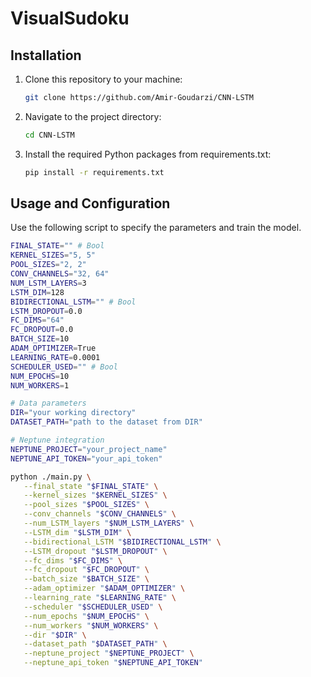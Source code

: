 # VisualSudoku

## Installation

1. Clone this repository to your machine:
   ```bash
   git clone https://github.com/Amir-Goudarzi/CNN-LSTM
2. Navigate to the project directory:
   ```bash
   cd CNN-LSTM
3. Install the required Python packages from requirements.txt:
   ```bash
   pip install -r requirements.txt

## Usage and Configuration 

   Use the following script to specify the parameters and train the model. 

   ```bash
   FINAL_STATE="" # Bool
   KERNEL_SIZES="5, 5"
   POOL_SIZES="2, 2"
   CONV_CHANNELS="32, 64"
   NUM_LSTM_LAYERS=3
   LSTM_DIM=128
   BIDIRECTIONAL_LSTM="" # Bool
   LSTM_DROPOUT=0.0
   FC_DIMS="64"
   FC_DROPOUT=0.0
   BATCH_SIZE=10
   ADAM_OPTIMIZER=True
   LEARNING_RATE=0.0001
   SCHEDULER_USED="" # Bool
   NUM_EPOCHS=10
   NUM_WORKERS=1

   # Data parameters
   DIR="your working directory"
   DATASET_PATH="path to the dataset from DIR"
   
   # Neptune integration
   NEPTUNE_PROJECT="your_project_name"
   NEPTUNE_API_TOKEN="your_api_token"
   
   python ./main.py \
      --final_state "$FINAL_STATE" \
      --kernel_sizes "$KERNEL_SIZES" \
      --pool_sizes "$POOL_SIZES" \
      --conv_channels "$CONV_CHANNELS" \
      --num_LSTM_layers "$NUM_LSTM_LAYERS" \
      --LSTM_dim "$LSTM_DIM" \
      --bidirectional_LSTM "$BIDIRECTIONAL_LSTM" \
      --LSTM_dropout "$LSTM_DROPOUT" \
      --fc_dims "$FC_DIMS" \
      --fc_dropout "$FC_DROPOUT" \
      --batch_size "$BATCH_SIZE" \
      --adam_optimizer "$ADAM_OPTIMIZER" \
      --learning_rate "$LEARNING_RATE" \
      --scheduler "$SCHEDULER_USED" \
      --num_epochs "$NUM_EPOCHS" \
      --num_workers "$NUM_WORKERS" \
      --dir "$DIR" \
      --dataset_path "$DATASET_PATH" \
      --neptune_project "$NEPTUNE_PROJECT" \
      --neptune_api_token "$NEPTUNE_API_TOKEN"
